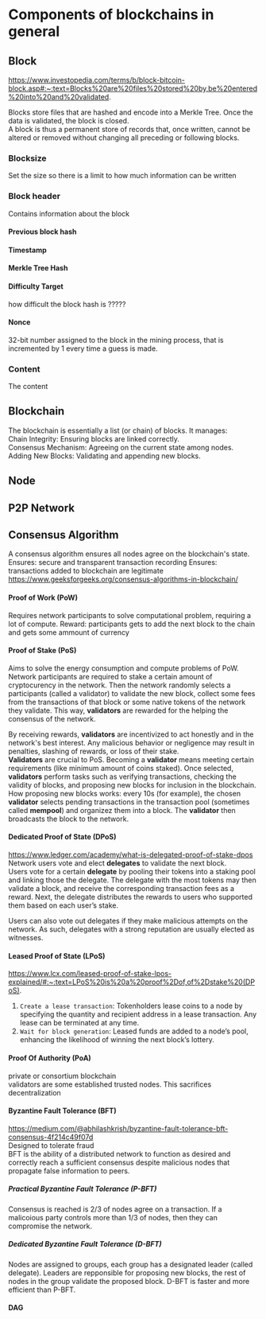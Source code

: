 # Components of blockchains in general  
## Block
https://www.investopedia.com/terms/b/block-bitcoin-block.asp#:~:text=Blocks%20are%20files%20stored%20by,be%20entered%20into%20and%20validated.

Blocks store files that are hashed and encode into a Merkle Tree. Once the data is validated, the block is closed.      
A block is thus a permanent store of records that, once written, cannot be altered or removed without changing all preceding or   following blocks.     
### Blocksize    
Set the size so there is a limit to how much information can be written   
### Block header  
Contains information about the block 
#### Previous block hash
#### Timestamp
#### Merkle Tree Hash
#### Difficulty Target
how difficult the block hash is ?????
#### Nonce
32-bit number assigned to the block in the mining process, that is incremented by 1 every time a guess is made.
### Content
The content 

## Blockchain
The blockchain is essentially a list (or chain) of blocks. It manages:  
Chain Integrity: Ensuring blocks are linked correctly.   
Consensus Mechanism: Agreeing on the current state among nodes.   
Adding New Blocks: Validating and appending new blocks.   
## Node
## P2P Network  
## Consensus Algorithm  
A consensus algorithm ensures all nodes agree on the blockchain's state.  
Ensures: secure and transparent transaction recording 
Ensures: transactions added to blockchain are legitimate
https://www.geeksforgeeks.org/consensus-algorithms-in-blockchain/  
#### Proof of Work (PoW)
Requires network participants to solve computational problem, requiring a lot of compute. Reward: participants gets to add the next block to the chain and gets some ammount of currency
#### Proof of Stake (PoS)
Aims to solve the energy consumption and compute problems of PoW.  
Network participants are required to stake a certain amount of cryptocurency in the network. Then the network randomly selects a participants (called a validator) to validate the new block, collect some fees from the transactions of that block or some native tokens of the network they validate. This way, **validators** are rewarded for the helping the consensus of the network.    

By receiving rewards, **validators** are incentivized to act honestly and in the network's best interest. Any malicious behavior or negligence may result in penalties, slashing of rewards, or loss of their stake.  
**Validators** are crucial to PoS. Becoming a **validator** means meeting certain requirements (like minimum amount of coins staked). Once selected, **validators** perform tasks such as verifying transactions, checking the validity of blocks, and proposing new blocks for inclusion in the blockchain.   
How proposing new blocks works: every 10s (for example), the chosen **validator** selects pending transactions in the transaction pool (sometimes called **mempool**) and organizez them into a block. The **validator** then broadcasts the block to the network.  


#### Dedicated Proof of State (DPoS)
https://www.ledger.com/academy/what-is-delegated-proof-of-stake-dpos  
Network users vote and elect **delegates** to validate the next block.  
Users vote for a certain **delegate** by pooling their tokens into a staking pool and linking those the delegate. The delegate with the most tokens may then validate a block, and receive the corresponding transaction fees as a reward. Next, the delegate distributes the rewards to users who supported them based on each user’s stake.  

Users can also vote out delegates if they make malicious attempts on the network. As such, delegates with a strong reputation are usually elected as witnesses.    
#### Leased Proof of State (LPoS)   
https://www.lcx.com/leased-proof-of-stake-lpos-explained/#:~:text=LPoS%20is%20a%20proof%2Dof,of%2Dstake%20(DPoS).    
1. `Create a lease transaction`: Tokenholders lease coins to a node by specifying the quantity and recipient address in a lease transaction. Any lease can be terminated at any time.  
2. `Wait for block generation`: Leased funds are added to a node’s pool, enhancing the likelihood of winning the next block’s lottery.  

#### Proof Of Authority (PoA)   
private or consortium blockchain  
validators are some established trusted nodes. This sacrifices decentralization   

#### Byzantine Fault Tolerance (BFT)
https://medium.com/@abhilashkrish/byzantine-fault-tolerance-bft-consensus-4f214c49f07d  
Designed to tolerate fraud    
BFT is the ability of a distributed network to function as desired and correctly reach a sufficient consensus despite malicious nodes that propagate false information to peers.  

##### Practical Byzantine Fault Tolerance (P-BFT)   
Consensus is reached is 2/3 of nodes agree on a transaction. If a malicoious party controls more than 1/3 of nodes, then they can compromise the network.  

##### Dedicated  Byzantine Fault Tolerance (D-BFT)  
Nodes are assigned to groups, each group has a designated leader (called delegate). Leaders are repponsible for proposing new blocks, the rest of nodes in the group validate the proposed block.
D-BFT is faster and more efficient than P-BFT.  

#### DAG 
